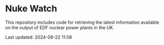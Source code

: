 # Nuke Watch

This repository includes code for retrieving the latest information available on the output of EDF nuclear power plants in the UK.

Last updated: 2024-08-22 11:08